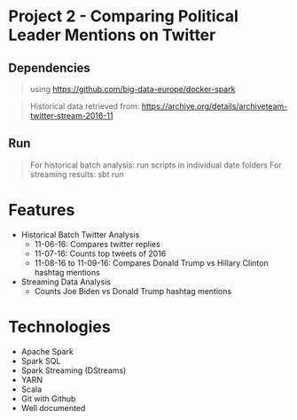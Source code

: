 # Project 2 - Comparing Political Leader Mentions on Twitter

## Dependencies
> using https://github.com/big-data-europe/docker-spark

> Historical data retrieved from: https://archive.org/details/archiveteam-twitter-stream-2016-11

## Run
> For historical batch analysis: run scripts in individual date folders
> For streaming results: sbt run

# Features
- Historical Batch Twitter Analysis
    - 11-06-16: Compares twitter replies
    - 11-07-16: Counts top tweets of 2016
    - 11-08-16 to 11-09-16: Compares Donald Trump vs Hillary Clinton hashtag mentions
- Streaming Data Analysis
    - Counts Joe Biden vs Donald Trump hashtag mentions

# Technologies
- Apache Spark
- Spark SQL
- Spark Streaming (DStreams)
- YARN
- Scala
- Git with Github
- Well documented 
